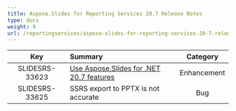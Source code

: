```yaml
---
title: Aspose.Slides for Reporting Services 20.7 Release Notes
type: docs
weight: 9
url: /reportingservices/aspose-slides-for-reporting-services-20-7-release-notes/
---
```


|**Key** |**Summary** |**Category** |
| :-: | :- | :-: |
|SLIDESRS-33623|[Use Aspose.Slides for .NET 20.7 features](https://docs.aspose.com/display/slidesnet/Aspose.Slides+for+.NET+20.7+Release+Notes)|Enhancement|
|SLIDESRS-33625|SSRS export to PPTX is not accurate|Bug|



